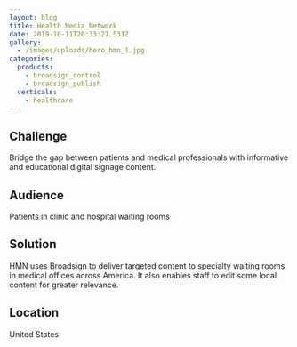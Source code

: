 ```yaml
---
layout: blog
title: Health Media Network
date: 2019-10-11T20:33:27.531Z
gallery:
  - /images/uploads/hero_hmn_1.jpg
categories:
  products:
    - broadsign_control
    - broadsign_publish
  verticals:
    - healthcare
---
```

## Challenge

Bridge the gap between patients and medical professionals with informative and educational digital signage content.

## Audience

Patients in clinic and hospital waiting rooms

## Solution

HMN uses Broadsign to deliver targeted content to specialty waiting rooms in medical offices across America. It also enables staff to edit some local content for greater relevance.

## Location

United States

